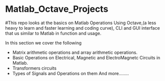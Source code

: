 # Matlab_Octave_Projects

#This repo looks at the basics on Matlab Operations Using Octave,(a less heavy to learn and faster learning and coding curve), CLI and GUI interface that us similar to Matlab in function and usage.

In this section we cover the following 
 * Matrix arithmetic operations and array arithmetic operations.  
 * Basic Operations on Electrical, Magnetic and ElectroMagnetc Circuits in Matlab.
 * Transformers circuits 
 * Types of Signals and Operations on them
And more........

